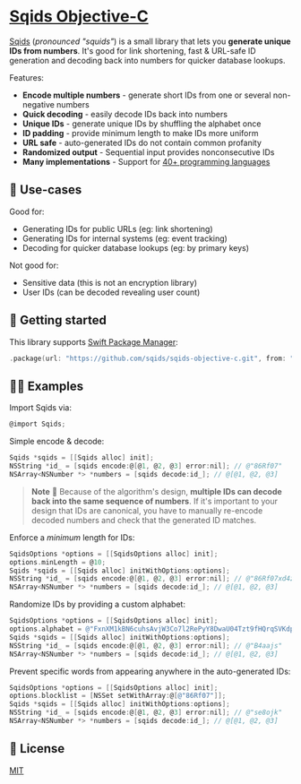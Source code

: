 # [Sqids Objective-C](https://sqids.org/objective-c)

[Sqids](https://sqids.org/objective-c) (*pronounced "squids"*) is a small library that lets you **generate unique IDs from numbers**. It's good for link shortening, fast & URL-safe ID generation and decoding back into numbers for quicker database lookups.

Features:

- **Encode multiple numbers** - generate short IDs from one or several non-negative numbers
- **Quick decoding** - easily decode IDs back into numbers
- **Unique IDs** - generate unique IDs by shuffling the alphabet once
- **ID padding** - provide minimum length to make IDs more uniform
- **URL safe** - auto-generated IDs do not contain common profanity
- **Randomized output** - Sequential input provides nonconsecutive IDs
- **Many implementations** - Support for [40+ programming languages](https://sqids.org/)

## 🧰 Use-cases

Good for:

- Generating IDs for public URLs (eg: link shortening)
- Generating IDs for internal systems (eg: event tracking)
- Decoding for quicker database lookups (eg: by primary keys)

Not good for:

- Sensitive data (this is not an encryption library)
- User IDs (can be decoded revealing user count)

## 🚀 Getting started

This library supports [Swift Package Manager](https://www.swift.org/package-manager/):

```swift
.package(url: "https://github.com/sqids/sqids-objective-c.git", from: "0.1.0")
```

## 👩‍💻 Examples

Import Sqids via:

```objective-c
@import Sqids;
```

Simple encode & decode:

```objective-c
Sqids *sqids = [[Sqids alloc] init];
NSString *id_ = [sqids encode:@[@1, @2, @3] error:nil]; // @"86Rf07"
NSArray<NSNumber *> *numbers = [sqids decode:id_]; // @[@1, @2, @3]
```

> **Note**
> 🚧 Because of the algorithm's design, **multiple IDs can decode back into the same sequence of numbers**. If it's important to your design that IDs are canonical, you have to manually re-encode decoded numbers and check that the generated ID matches.

Enforce a *minimum* length for IDs:

```objective-c
SqidsOptions *options = [[SqidsOptions alloc] init];
options.minLength = @10;
Sqids *sqids = [[Sqids alloc] initWithOptions:options];
NSString *id_ = [sqids encode:@[@1, @2, @3] error:nil]; // @"86Rf07xd4z"
NSArray<NSNumber *> *numbers = [sqids decode:id_]; // @[@1, @2, @3]
```

Randomize IDs by providing a custom alphabet:

```objective-c
SqidsOptions *options = [[SqidsOptions alloc] init];
options.alphabet = @"FxnXM1kBN6cuhsAvjW3Co7l2RePyY8DwaU04Tzt9fHQrqSVKdpimLGIJOgb5ZE";
Sqids *sqids = [[Sqids alloc] initWithOptions:options];
NSString *id_ = [sqids encode:@[@1, @2, @3] error:nil]; // @"B4aajs"
NSArray<NSNumber *> *numbers = [sqids decode:id_]; // @[@1, @2, @3]
```

Prevent specific words from appearing anywhere in the auto-generated IDs:

```objective-c
SqidsOptions *options = [[SqidsOptions alloc] init];
options.blocklist = [NSSet setWithArray:@[@"86Rf07"]];
Sqids *sqids = [[Sqids alloc] initWithOptions:options];
NSString *id_ = [sqids encode:@[@1, @2, @3] error:nil]; // @"se8ojk"
NSArray<NSNumber *> *numbers = [sqids decode:id_]; // @[@1, @2, @3]
```

## 📝 License

[MIT](LICENSE)
